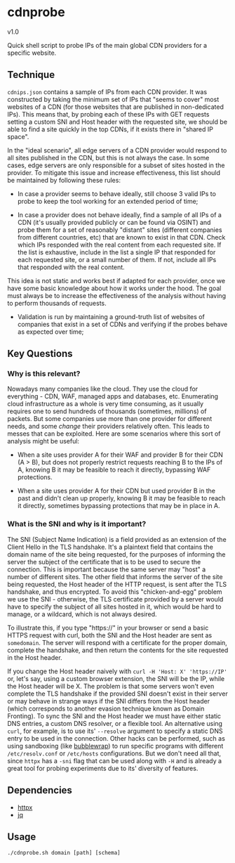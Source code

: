 # cdnprobe

v1.0

Quick shell script to probe IPs of the main global CDN providers for a specific website.

## Technique

`cdnips.json` contains a sample of IPs from each CDN provider. It was constructed by taking the minimum set of IPs that "seems to cover" most websites of a CDN (for those websites that are published in non-dedicated IPs). This means that, by probing each of these IPs with GET requests setting a custom SNI and Host header with the requested site, we should be able to find a site quickly in the top CDNs, if it exists there in "shared IP space". 

In the "ideal scenario", all edge servers of a CDN provider would respond to all sites published in the CDN, but this is not always the case. In some cases, edge servers are only responsible for a subset of sites hosted in the provider. To mitigate this issue and increase effectiveness, this list should be maintained by following these rules:

* In case a provider seems to behave ideally, still choose 3 valid IPs to probe to keep the tool working for an extended period of time;

* In case a provider does not behave ideally, find a sample of all IPs of a CDN (it's usually provided publicly or can be found via OSINT) and probe them for a set of reasonably "distant" sites (different companies from different countries, etc) that are known to exist in that CDN. Check which IPs responded with the real content from each requested site. If the list is exhaustive, include in the list a single IP that responded for each requested site, or a small number of them. If not, include all IPs that responded with the real content.

This idea is not static and works best if adapted for each provider, once we have some basic knowledge about how it works under the hood. The goal must always be to increase the effectiveness of the analysis without having to perform thousands of requests.

* Validation is run by maintaining a ground-truth list of websites of companies that exist in a set of CDNs and verifying if the probes behave as expected over time;

## Key Questions

### Why is this relevant?

Nowadays many companies like the cloud. They use the cloud for everything - CDN, WAF, managed apps and databases, etc. Enumerating cloud infrastructure as a whole is very time consuming, as it usually requires one to send hundreds of thousands (sometimes, millions) of packets. But some companies use more than one provider for different needs, and some *change* their providers relatively often. This leads to messes that can be exploited. Here are some scenarios where this sort of analysis might be useful:

* When a site uses provider A for their WAF and provider B for their CDN (A > B), but does not properly restrict requests reaching B to the IPs of A, knowing B it may be feasible to reach it directly, bypassing WAF protections.

* When a site uses provider A for their CDN but used provider B in the past and didn't clean up properly, knowing B it may be feasible to reach it directly, sometimes bypassing protections that may be in place in A.

### What is the SNI and why is it important?

The SNI (Subject Name Indication) is a field provided as an extension of the Client Hello in the TLS handshake. It's a plaintext field that contains the domain name of the site being requested, for the purposes of informing the server the subject of the certificate that is to be used to secure the connection. This is important because the same server may "host" a number of different sites. The other field that informs the server of the site being requested, the Host header of the HTTP request, is sent after the TLS handshake, and thus encrypted. To avoid this "chicken-and-egg" problem we use the SNI - otherwise, the TLS certificate provided by a server would have to specify the subject of all sites hosted in it, which would be hard to manage, or a wildcard, which is not always desired.

To illustrate this, if you type "https://<somedomain>" in your browser or send a basic HTTPS request with curl, both the SNI and the Host header are sent as `somedomain`. The server will respond with a certificate for the proper domain, complete the handshake, and then return the contents for the site requested in the Host header.

If you change the Host header naively with `curl -H 'Host: X' 'https://IP'` or, let's say, using a custom browser extension, the SNI will be the IP, while the Host header will be X. The problem is that some servers won't even complete the TLS handshake if the provided SNI doesn't exist in their server or may behave in strange ways if the SNI differs from the Host header (which corresponds to another evasion technique known as Domain Fronting). To sync the SNI and the Host header we must have either static DNS entries, a custom DNS resolver, or a flexible tool. An alternative using `curl`, for example, is to use its' `--resolve` argument to specify a static DNS entry to be used in the connection. Other hacks can be performed, such as using sandboxing (like [bubblewrap](https://github.com/containers/bubblewrap)) to run specific programs with different `/etc/resolv.conf` or `/etc/hosts` configurations. But we don't need all that, since `httpx` has a `-sni` flag that can be used along with `-H` and is already a great tool for probing experiments due to its' diversity of features. 

## Dependencies

* [httpx](https://github.com/projectdiscovery/httpx)
* [jq](https://github.com/jqlang/jq)

## Usage

`./cdnprobe.sh domain [path] [schema]`
